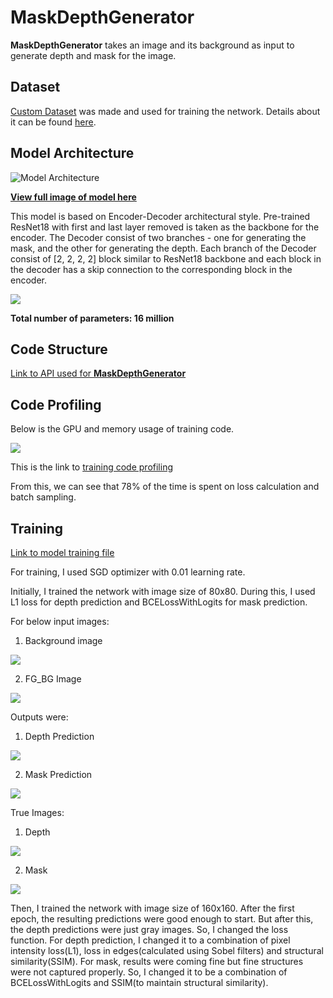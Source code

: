 # MaskDepthGenerator

**MaskDepthGenerator** takes an image and its background as input to generate depth and mask for the image. 

## Dataset

[Custom Dataset](https://drive.google.com/open?id=1zQTsYCo7_p-4u_3pgNCjd7dpGFRUZIVJ) was made and used for training the network. Details about it can be found [here](https://github.com/genigarus/DepthMaskDataset).


## Model Architecture

![Model Architecture](https://raw.githubusercontent.com/genigarus/MaskDepthGenerator/master/Assets/torchviz-model.png)

[**View full image of model here**](https://github.com/genigarus/MaskDepthGenerator/blob/master/Assets/torchviz-model.png)

This model is based on Encoder-Decoder architectural style. Pre-trained ResNet18 with first and last layer removed is taken as the backbone for the encoder. The Decoder consist of two branches - one for generating the mask, and the other for generating the depth. Each branch of the Decoder consist of [2, 2, 2, 2] block similar to ResNet18 backbone and each block in the decoder has a skip connection to the corresponding block in the encoder.

![](https://raw.githubusercontent.com/genigarus/MaskDepthGenerator/master/Assets/net_params.PNG)

**Total number of parameters: 16 million**

## Code Structure

[Link to API used for **MaskDepthGenerator**](https://github.com/genigarus/API)


## Code Profiling

Below is the GPU and memory usage of training code.

![](https://raw.githubusercontent.com/genigarus/MaskDepthGenerator/master/Assets/training_profiling1.PNG)

This is the link to [training code profiling](https://github.com/genigarus/MaskDepthGenerator/blob/master/train_code_lines_profiling.txt)

From this, we can see that 78% of the time is spent on loss calculation and batch sampling.


## Training

[Link to model training file](https://github.com/genigarus/MaskDepthGenerator/blob/master/ResMaskDepthGenerator.ipynb)

For training, I used SGD optimizer with 0.01 learning rate.

Initially, I trained the network with image size of 80x80. During this, I used L1 loss for depth prediction and BCELossWithLogits for mask prediction.

For below input images:

1) Background image

![](https://raw.githubusercontent.com/genigarus/MaskDepthGenerator/master/Assets/bg_80.PNG)

2) FG_BG Image

![](https://raw.githubusercontent.com/genigarus/MaskDepthGenerator/master/Assets/fg_bg_80.PNG)

Outputs were:

1) Depth Prediction

![](https://raw.githubusercontent.com/genigarus/MaskDepthGenerator/master/Assets/depth_pred_80.PNG)

2) Mask Prediction

![](https://raw.githubusercontent.com/genigarus/MaskDepthGenerator/master/Assets/mask_pred.PNG)

True Images:

1) Depth

![](https://raw.githubusercontent.com/genigarus/MaskDepthGenerator/master/Assets/mask_true_80.PNG)

2) Mask

![](https://raw.githubusercontent.com/genigarus/MaskDepthGenerator/master/Assets/depth_true_80.PNG)

Then, I trained the network with image size of 160x160. After the first epoch, the resulting predictions were good enough to start. But after this, the depth predictions were just gray images. So, I changed the loss function. For depth prediction, I changed it to a combination of pixel intensity loss(L1), loss in edges(calculated using Sobel filters) and structural similarity(SSIM). For mask, results were coming fine but fine structures were not captured properly. So, I changed it to be a combination of BCELossWithLogits and SSIM(to maintain structural similarity).




